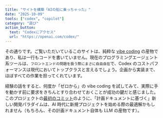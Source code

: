```yaml
---
title: "サイトを構築「AIの船に乗っちゃった」"
date: "2025-10-09"
tools: ["codex", "copilot"]
category: "遊び"
action_button:
  text: "Codexにアクセス"
  url: "https://openai.com/codex/"
---
```


その通りです。ご覧いただいているこのサイトは、純粋な [vibe coding](https://ja.wikipedia.org/wiki/%E3%83%90%E3%82%A4%E3%83%96%E3%82%B3%E3%83%BC%E3%83%87%E3%82%A3%E3%83%B3%E3%82%B0) の産物であり、私は一行もコードを書いていません。現在のプログラミングエージェント系ツールは、`フロントエンドの問題を扱う際にまさに自由自在`で、Codex のコストパフォーマンスは現代においてトップクラスと言えるでしょう。企画から実装まで、ほぼすべての作業を担ってくれています。

経験の話をすると、何度か「ゼロから」の vibe coding を試してみて、実際に手を動かす前に要求をきちんとすり合わせておくことが成功の鍵だと感じました。このプロジェクトの[最初のコミット](https://github.com/onevcat/ai-ship/commit/2ec4f2f6847b737568c1be82847d769d25357d97)のように、「計画ドキュメントに基づく」新しい開発パラダイムは、AI 時代に新規プロジェクトを始める際の最適解かもしれません（もちろん、その計画ドキュメント自体も LLM の産物です）。